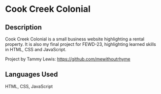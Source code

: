 
# Cook Creek Colonial

## Description

Cook Creek Colonial is a small business website highlighting a rental property. It is also my final project for FEWD-23, highlighting learned skills in HTML, CSS and JavaScript. 

Project by Tammy Lewis: https://github.com/mewithoutrhyme

## Languages Used

HTML, CSS, JavaScript


